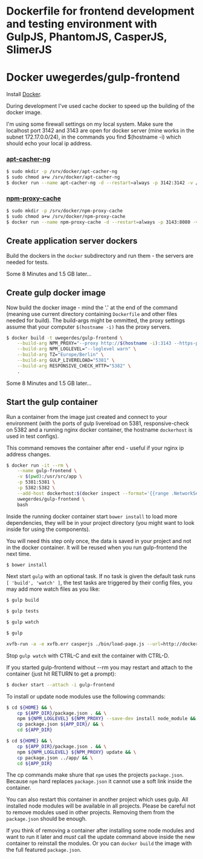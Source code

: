 # Dockerfile for frontend development and testing environment with GulpJS, PhantomJS, CasperJS, SlimerJS


# Docker uwegerdes/gulp-frontend

Install [Docker](https://www.docker.com/).

During development I've used cache docker to speed up the building of the docker image.

I'm using some firewall settings on my local system. Make sure the localhost port 3142 and 3143 are open for docker server (mine works in the subnet 172.17.0.0/24), in the commands you find $(hostname -i) which should echo your local ip address.

### [apt-cacher-ng](https://hub.docker.com/r/sameersbn/apt-cacher-ng/)

```bash
$ sudo mkdir -p /srv/docker/apt-cacher-ng
$ sudo chmod a+w /srv/docker/apt-cacher-ng
$ docker run --name apt-cacher-ng -d --restart=always -p 3142:3142 -v /srv/docker/apt-cacher-ng:/var/cache/apt-cacher-ng sameersbn/apt-cacher-ng
```

### [npm-proxy-cache](https://hub.docker.com/r/kudoz/npm-proxy-cache/)

```bash
$ sudo mkdir -p /srv/docker/npm-proxy-cache
$ sudo chmod a+w /srv/docker/npm-proxy-cache
$ docker run --name npm-proxy-cache -d --restart=always -p 3143:8080 -v /srv/docker/npm-proxy-cache:/cache kudoz/npm-proxy-cache
```

## Create application server dockers

Build the dockers in the `docker` subdirectory and run them - the servers are needed for tests.

Some 8 Minutes and 1.5 GB later...

## Create gulp docker image

Now build the docker image - mind the '.' at the end of the command (meaning use current directory containing `Dockerfile` and other files needed for build). The build-args might be ommitted, the proxy settings assume that your computer `$(hostname -i)` has the proxy servers.

```bash
$ docker build -t uwegerdes/gulp-frontend \
	--build-arg NPM_PROXY="--proxy http://$(hostname -i):3143 --https-proxy http://$(hostname -i):3143 --strict-ssl false" \
	--build-arg NPM_LOGLEVEL="--loglevel warn" \
	--build-arg TZ="Europe/Berlin" \
	--build-arg GULP_LIVERELOAD="5381" \
	--build-arg RESPONSIVE_CHECK_HTTP="5382" \
	.
```

Some 8 Minutes and 1.5 GB later...

## Start the gulp container

Run a container from the image just created and connect to your environment (with the ports of gulp livereload on 5381, responsive-check on 5382 and a running nginx docker container, the hostname `dockerhost` is used in test configs).

This command removes the container after end - useful if your nginx ip address changes.

```bash
$ docker run -it --rm \
	--name gulp-frontend \
	-v $(pwd):/usr/src/app \
	-p 5381:5381 \
	-p 5382:5382 \
	--add-host dockerhost:$(docker inspect --format='{{range .NetworkSettings.Networks}}{{.IPAddress}} {{end}}' nginx) \
	uwegerdes/gulp-frontend \
	bash
```

Inside the running docker container start `bower install` to load more dependencies, they will be in your project directory (you might want to look inside for using the components).

You will need this step only once, the data is saved in your project and not in the docker container. It will be reused when you run gulp-frontend the next time.

```bash
$ bower install
```

Next start `gulp` with an optional task. If no task is given the default task runs `[ 'build', 'watch' ]`, the test tasks are triggered by their config files, you may add more watch files as you like:

```bash
$ gulp build

$ gulp tests

$ gulp watch

$ gulp

xvfb-run -a -e xvfb.err casperjs ./bin/load-page.js --url=http://dockerhost/login/index.php?newAccount --selector=form[name="newAccount"] --dest=results/default/slimerjs_smartphone-portrait --engine=slimerjs --width=320
```

Stop `gulp watch` with CTRL-C and exit the container with CTRL-D.

If you started gulp-frontend without --rm you may restart and attach to the container (just hit RETURN to get a prompt):

```bash
$ docker start --attach -i gulp-frontend
```

To install or update node modules use the following commands:

```bash
$ cd ${HOME} && \
	cp ${APP_DIR}/package.json . && \
	npm ${NPM_LOGLEVEL} ${NPM_PROXY} --save-dev install node_module && \
	cp package.json ${APP_DIR}/ && \
	cd ${APP_DIR}

$ cd ${HOME} && \
	cp ${APP_DIR}/package.json . && \
	npm ${NPM_LOGLEVEL} ${NPM_PROXY} update && \
	cp package.json ../app/ && \
	cd ${APP_DIR}
```

The cp commands make shure that `npm` uses the projects `package.json`. Because `npm` hard replaces `package.json` it cannot use a soft link inside the container.

You can also restart this container in another project which uses gulp. All installed node modules will be available in all projects. Please be careful not to remove modules used in other projects. Removing them from the `package.json` should be enough.

If you think of removing a container after installing some node modules and want to run it later and *must* call the update command above inside the new container to reinstall the modules. Or you can `docker build` the image with the full featured `package.json`.
